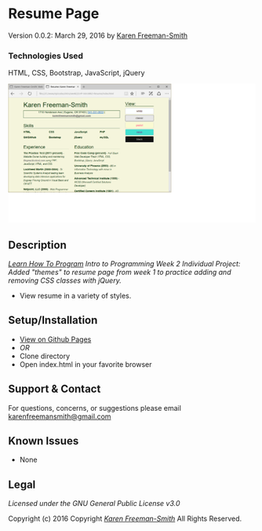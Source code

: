 # Resume Page
Version 0.0.2: March 29, 2016
by [Karen Freeman-Smith](https://karenfreemansmith.github.io)

### Technologies Used
HTML, CSS, Bootstrap, JavaScript, jQuery

![screenshot of project running](screenshot.png)

## Description
*[Learn How To Program](http://learnhowtoprogram.com) Intro to Programming Week 2 Individual Project: Added "themes" to resume page from week 1 to practice adding and removing CSS classes with jQuery.*

* View resume in a variety of styles.

## Setup/Installation
* [View on Github Pages](https://karenfreemansmith.github.io/Epic-IntroWk2-Calculator)
* _OR_
* Clone directory
* Open index.html in your favorite browser

## Support & Contact
For questions, concerns, or suggestions please email karenfreemansmith@gmail.com

## Known Issues
* None

## Legal
*Licensed under the GNU General Public License v3.0*

Copyright (c) 2016 Copyright _[Karen Freeman-Smith](https://karenfreemansmith.github.io)_ All Rights Reserved.
